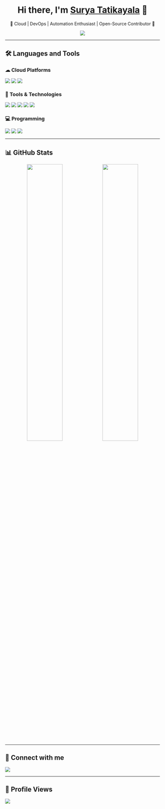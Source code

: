 <!-- Header with animation -->
<h1 align="center">
  Hi there, I'm <a href="https://www.linkedin.com/in/surya-tatikayala1" target="_blank">Surya Tatikayala</a> 👋
</h1>

<p align="center">
  🚀 Cloud | DevOps | Automation Enthusiast | Open-Source Contributor 🚀
</p>

<!-- Typing animation -->
<p align="center">
  <img src="https://readme-typing-svg.demolab.com?font=Fira+Code&weight=600&size=18&pause=1000&color=F7F7F7&center=true&vCenter=true&multiline=true&width=600&height=50&lines=Passionate+about+Cloud+%7C+DevOps+%7C+Automation!;Building+scalable+and+efficient+solutions!">
</p>

---

## 🛠️ **Languages and Tools**  

### ☁ **Cloud Platforms**
<p align="left">
  <img src="https://img.shields.io/badge/AWS-232F3E?style=for-the-badge&logo=amazon-aws&logoColor=white">
  <img src="https://img.shields.io/badge/Azure-0078D4?style=for-the-badge&logo=microsoft-azure&logoColor=white">
  <img src="https://img.shields.io/badge/Terraform-7B42BC?style=for-the-badge&logo=terraform&logoColor=white">
</p>

### 🔧 **Tools & Technologies**
<p align="left">
  <img src="https://img.shields.io/badge/Terraform-7B42BC?style=for-the-badge&logo=terraform&logoColor=white">
  <img src="https://img.shields.io/badge/Ansible-EE0000?style=for-the-badge&logo=ansible&logoColor=white">
  <img src="https://img.shields.io/badge/Jenkins-D24939?style=for-the-badge&logo=jenkins&logoColor=white">
  <img src="https://img.shields.io/badge/GitHub%20Actions-2088FF?style=for-the-badge&logo=github-actions&logoColor=white">
  <img src="https://img.shields.io/badge/Ansible%20Tower-EE0000?style=for-the-badge&logo=ansible&logoColor=white">
</p>

### 💻 **Programming**
<p align="left">
  <img src="https://img.shields.io/badge/Python-3776AB?style=for-the-badge&logo=python&logoColor=white">
  <img src="https://img.shields.io/badge/YAML-CCCCCC?style=for-the-badge&logo=yaml&logoColor=black">
  <img src="https://img.shields.io/badge/Shell_Scripting-4EAA25?style=for-the-badge&logo=gnu-bash&logoColor=white">
</p>

---

## 📊 **GitHub Stats**
<p align="center">
  <img src="https://github-readme-stats.vercel.app/api?username=your-github-username&show_icons=true&theme=dark" width="48%">
  <img src="https://github-readme-streak-stats.herokuapp.com/?user=your-github-username&theme=dark" width="48%">
</p>

---

## 🔗 **Connect with me**
<p align="left">
  <a href="https://www.linkedin.com/in/surya-tatikayala1" target="_blank">
    <img src="https://img.shields.io/badge/LinkedIn-0077B5?style=for-the-badge&logo=linkedin&logoColor=white">
  </a>
</p>

---

## 👀 **Profile Views**
<p align="left">
  <img src="https://komarev.com/ghpvc/?username=your-github-username&label=Profile%20Views&color=blue&style=flat" />
</p>
